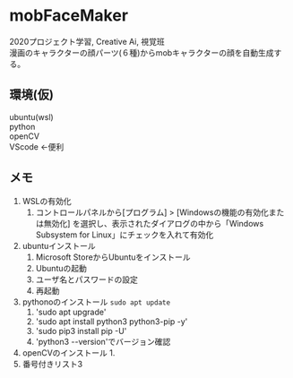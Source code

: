 # mobFaceMaker
2020プロジェクト学習, Creative Ai, 視覚班  
漫画のキャラクターの顔パーツ(６種)からmobキャラクターの顔を自動生成する。
## 環境(仮)
ubuntu(wsl)  
python  
openCV  
VScode ←便利
## メモ
1. WSLの有効化
    1. コントロールパネルから[プログラム] > [Windowsの機能の有効化または無効化] を選択し、表示されたダイアログの中から「Windows Subsystem for Linux」にチェックを入れて有効化
1. ubuntuインストール
    1. Microsoft StoreからUbuntuをインストール
    1. Ubuntuの起動
    1. ユーザ名とパスワードの設定
    1. 再起動
1. pythonoのインストール
    `sudo apt update`
    1. 'sudo apt upgrade'
    1. 'sudo apt install python3 python3-pip -y'
    1. 'sudo pip3 install pip -U'
    1. 'python3 --version'でバージョン確認
1. openCVのインストール
    1. 
1. 番号付きリスト3
